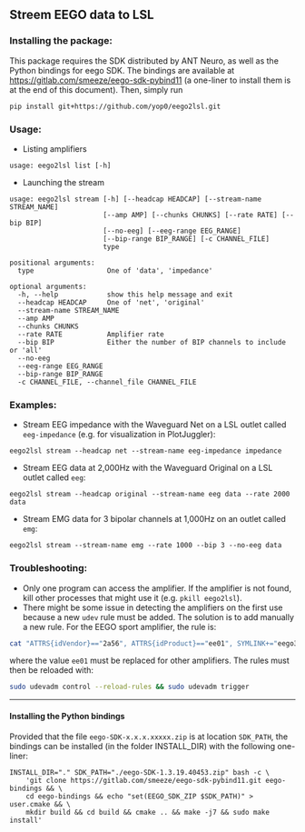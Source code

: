 ## Streem EEGO data to LSL

### Installing the package: 
This package requires the SDK distributed by ANT Neuro, as well as the Python bindings for eego SDK. The bindings are available at https://gitlab.com/smeeze/eego-sdk-pybind11 (a one-liner to install them is at the end of this document). 
Then, simply run 
```
pip install git+https://github.com/yop0/eego2lsl.git
```

### Usage:

 - Listing amplifiers
```
usage: eego2lsl list [-h]
```
 - Launching the stream 
```
usage: eego2lsl stream [-h] [--headcap HEADCAP] [--stream-name STREAM_NAME]
                       [--amp AMP] [--chunks CHUNKS] [--rate RATE] [--bip BIP]
                       [--no-eeg] [--eeg-range EEG_RANGE]
                       [--bip-range BIP_RANGE] [-c CHANNEL_FILE]
                       type

positional arguments:
  type                  One of 'data', 'impedance'

optional arguments:
  -h, --help            show this help message and exit
  --headcap HEADCAP     One of 'net', 'original'
  --stream-name STREAM_NAME
  --amp AMP
  --chunks CHUNKS
  --rate RATE           Amplifier rate
  --bip BIP             Either the number of BIP channels to include or 'all'
  --no-eeg
  --eeg-range EEG_RANGE
  --bip-range BIP_RANGE
  -c CHANNEL_FILE, --channel_file CHANNEL_FILE

```

### Examples: 
 - Stream EEG impedance with the Waveguard Net on a LSL outlet called `eeg-impedance` (e.g. for visualization in PlotJuggler): 
```
eego2lsl stream --headcap net --stream-name eeg-impedance impedance
```
 - Stream EEG data at 2,000Hz with the Waveguard Original on a LSL outlet called `eeg`:
```
eego2lsl stream --headcap original --stream-name eeg data --rate 2000 data
```
 - Stream EMG data for 3 bipolar channels at 1,000Hz on an outlet called `emg`:
```
eego2lsl stream --stream-name emg --rate 1000 --bip 3 --no-eeg data
```

### Troubleshooting:
 - Only one program can access the amplifier. If the amplifier is not found, kill other processes that might use it (e.g. `pkill eego2lsl`). 
 - There might be some issue in detecting the amplifiers on the first use because a new `udev` rule must be added. The solution is to add manually a new rule. 
 For the EEGO sport amplifier, the rule is: 
```bash
cat "ATTRS{idVendor}=="2a56", ATTRS{idProduct}=="ee01", SYMLINK+="eego3.%n", MODE:="0666", ENV{DEVTYPE}=="usb_device" | sudo tee /etc/udev/70-eego.rules
```
where the value `ee01` must be replaced for other amplifiers. The rules must then be reloaded with:
```bash
sudo udevadm control --reload-rules && sudo udevadm trigger
```

--- 
#### Installing the Python bindings
Provided that the file `eego-SDK-x.x.x.xxxxx.zip` is at location `SDK_PATH`, the bindings can be installed (in the folder INSTALL_DIR) with the following one-liner:
```
INSTALL_DIR="." SDK_PATH="./eego-SDK-1.3.19.40453.zip" bash -c \
    'git clone https://gitlab.com/smeeze/eego-sdk-pybind11.git eego-bindings && \
    cd eego-bindings && echo "set(EEGO_SDK_ZIP $SDK_PATH)" > user.cmake && \
    mkdir build && cd build && cmake .. && make -j7 && sudo make install'
```
